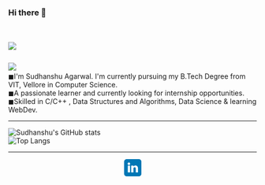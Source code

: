 ### Hi there 👋

<!--
**SudhanshuAgarwal786/SudhanshuAgarwal786** is a ✨ _special_ ✨ repository because its `README.md` (this file) appears on your GitHub profile.

Here are some ideas to get you started:

- 🔭 I’m currently working on ...
- 🌱 I’m currently learning ...
- 👯 I’m looking to collaborate on ...
- 🤔 I’m looking for help with ...
- 💬 Ask me about ...
- 📫 How to reach me: ...
- 😄 Pronouns: ...
- ⚡ Fun fact: ...
-->
# <img src="https://tenor.com/view/baby-yoda-so-cute-the-mandalorian-hello-hi-gif-16772776" width="100">
![](https://komarev.com/ghpvc/?username=SudhanshuAgarwal786&color=47ccb3) 
<BR/>◼I'm Sudhanshu Agarwal. I'm currently pursuing my B.Tech Degree from VIT, Vellore in Computer Science. 
<BR/>◼A passionate learner and currently looking for internship opportunities.
<BR/>◼Skilled in C/C++ , Data Structures and Algorithms, Data Science & learning WebDev.<hr>

![Sudhanshu's GitHub stats](https://github-readme-stats.vercel.app/api/?username=SudhanshuAgarwal786&show_icons=true&title_color=fff&icon_color=79ff97&text_color=9f9f9f&bg_color=151515)<br/>
![Top Langs](https://github-readme-stats.vercel.app/api/top-langs/?username=SudhanshuAgarwal786)
<hr><p align = "center">
<a href = https://www.linkedin.com/in/sudhanshu-agarwal/ target='blank'> <img src=https://github.com/edent/SuperTinyIcons/blob/master/images/svg/linkedin.svg height='35' weight='35'/></a><br>
<a href = "https://img.shields.io/github/followers/SudhanshuAgarwal786?label=Follow&style=social"></a>
